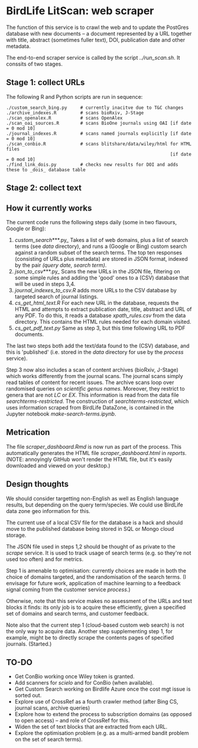 # BirdLife LitScan: web scraper

The function of this service is to crawl the web and to update the PostGres database with new documents – a document represented by a URL together with title, abstract (sometimes fuller text),  DOI, publication date and other metadata.

The end-to-end scraper service is called by the script _../run\_scan.sh_. It conssits of two stages.

## Stage 1: collect URLs

The following R and Python scripts are run in sequence:

    ./custom_search_bing.py     # currently inacitve due to T&C changes
    ./archive_indexes.R         # scans bioRxiv, J-Stage
    ./scan_openalex.R           # scans OpenAlex
    ./scan_oai_sources.R        # scans BioOne journals using OAI [if date = 0 mod 10]
    ./journal_indexes.R         # scans named journals explicitly [if date = 0 mod 10]
    ./scan_conbio.R             # scans blitshare/data/wiley/html for HTML files
                                                                  [if date = 0 mod 10]
    ./find_link_dois.py         # checks new results for DOI and adds these to _dois_ database table

## Stage 2: collect text






## How it currently works

The current code runs the following steps daily (some in two flavours, Google or Bing):

1. _custom_search_***.py_ Takes a list of web domains, plus a list of search terms (see _data_ directory), and runs a (Google or Bing) custom search against a random subset of the search terms. The top ten responses (consisting of URLs plus metadata) are stored in JSON format, indexed by the pair _(query date, search term)_.
2. _json_to_csv_***.py_ Scans the new URLs in the JSON file, filtering on some simple rules and adding the 'good' ones to a (CSV) database that will be used in steps 3,4.
3. _journal_indexes_to_csv.R_ adds more URLs to the CSV database by targeted search of journal listings.
4. _cs_get_html_text.R_ For each new URL in the database, requests the HTML and attempts to extract publication date, title, abstract and URL of any PDF. To do this, it reads a database _xpath_rules.csv_ from the data directory. This contains the HTML rules needed for each domain visited.
5. _cs_get_pdf_text.py_ Same as step 3, but this time following URL to PDF documents. 

The last two steps both add the text/data found to the (CSV) database, and this is 'published' (i.e. stored in the _data_ directory for use by the _process_ service).

Step 3 now also includes a scan of content archives (bioRxiv, J-Stage) which works differently from the journal scans. The journal scans simply read tables of content for recent issues. The archive scans loop over randomised queries on _scientific genus names_. Moreover, they restrict to genera that are not _LC_ or _EX_. This information is read from the data file _searchterms-restricted_. The construction of _searchterms-restricted_, which uses information scraped from BirdLife DataZone, is contained in the Jupyter notebook _make-search-terms.ipynb_.

## Metrication

The file _scraper_dashboard.Rmd_ is now run as part of the process. This automatically generates the HTML file  _scraper_dashboard.html_ in _reports_. (NOTE: annoyingly GitHub won't render the HTML file, but it's easily downloaded and viewed on your desktop.)

## Design thoughts

We should consider targetting non-English as well as English language results, but depending on the query term/species. We could use BirdLife data zone geo information for this.

The current use of a local CSV file for the database is a hack and should move to the published database being stored in SQL or Mongo cloud storage.

The JSON file used in steps 1,2 should be thought of as private to the _scrape_ service. It is used to track usage of search terms (e.g. so they're not used too often) and for metrics.

Step 1 is amenable to optimisation: currently choices are made in both the choice of domains targeted, and the randomisation of the search terms. (I envisage for future work, application of machine learning to a feedback signal coming from the customer service _process_.)

Otherwise, note that this service makes no assessment of the URLs and text blocks it finds: its only job is to acquire these efficiently, given a specified set of domains and search terms, and customer feedback.

Note also that the current step 1 (cloud-based custom web search) is not the only way to acquire data. Another step supplementing step 1, for example, might be to directly scrape the contents pages of specified journals. (Started.)

## TO-DO

- Get ConBio working once Wiley token is granted.
- Add scanners for _scielo_ and for ConBio (when available).
- Get Custom Search working on Birdlife Azure once the cost mgt issue is sorted out.
- Explore use of CrossRef as a fourth crawler method (after Bing CS, journal scans, archive queries)
- Explore how to extend the process to subscription domains (as opposed to open access) – and role of CrossRef for this.
- Widen the set of text blocks that are extracted from each URL.
- Explore the optimisation problem (e.g. as a multi-armed bandit problem on the set of search terms).
